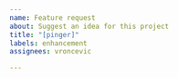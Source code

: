 ```yaml
---
name: Feature request
about: Suggest an idea for this project
title: "[pinger]"
labels: enhancement
assignees: vroncevic

---
```



